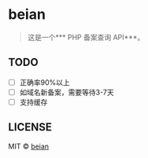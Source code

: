 # beian
>这是一个*** PHP 备案查询 API***。


## TODO

- [ ] 正确率90%以上
- [ ] 如域名新备案，需要等待3-7天
- [ ] 支持缓存

## LICENSE

MIT © [beian](https://github.com/bunian/beian)
